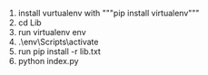 1. install vurtualenv with """pip install virtualenv"""
2. cd Lib
3. run virtualenv env 
4. .\env\Scripts\activate
5. run pip install -r lib.txt
6. python index.py